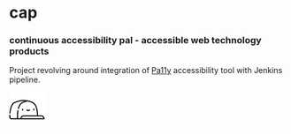 # cap 
### continuous accessibility pal - accessible web technology products

Project revolving around integration of [Pa11y](https://github.com/pa11y/pa11y) accessibility tool with Jenkins pipeline.

![](cap.png)
